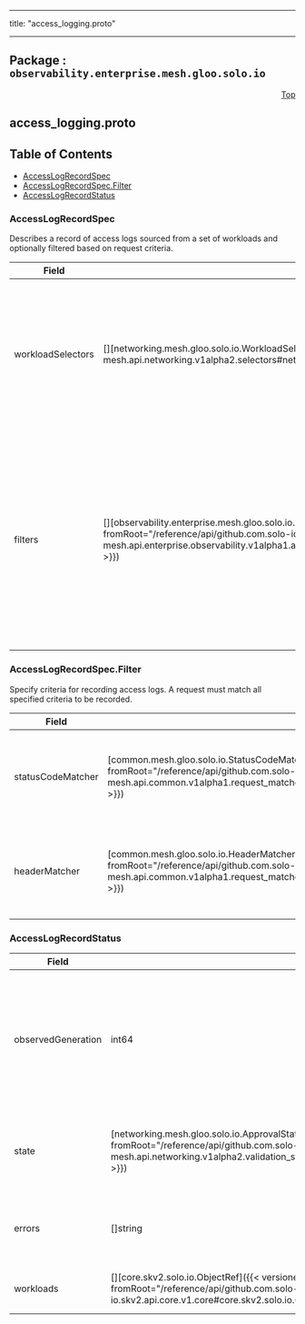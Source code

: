 
---

title: "access_logging.proto"

---

## Package : `observability.enterprise.mesh.gloo.solo.io`



<a name="top"></a>

<a name="API Reference for access_logging.proto"></a>
<p align="right"><a href="#top">Top</a></p>

## access_logging.proto


## Table of Contents
  - [AccessLogRecordSpec](#observability.enterprise.mesh.gloo.solo.io.AccessLogRecordSpec)
  - [AccessLogRecordSpec.Filter](#observability.enterprise.mesh.gloo.solo.io.AccessLogRecordSpec.Filter)
  - [AccessLogRecordStatus](#observability.enterprise.mesh.gloo.solo.io.AccessLogRecordStatus)







<a name="observability.enterprise.mesh.gloo.solo.io.AccessLogRecordSpec"></a>

### AccessLogRecordSpec
Describes a record of access logs sourced from a set of workloads and optionally filtered based on request criteria.


| Field | Type | Label | Description |
| ----- | ---- | ----- | ----------- |
| workloadSelectors | [][networking.mesh.gloo.solo.io.WorkloadSelector]({{< versioned_link_path fromRoot="/reference/api/github.com.solo-io.gloo-mesh.api.networking.v1alpha2.selectors#networking.mesh.gloo.solo.io.WorkloadSelector" >}}) | repeated | Select the workloads to be configured to emit access logs. Leave empty to apply to all workloads managed by Gloo Mesh. |
  | filters | [][observability.enterprise.mesh.gloo.solo.io.AccessLogRecordSpec.Filter]({{< versioned_link_path fromRoot="/reference/api/github.com.solo-io.gloo-mesh.api.enterprise.observability.v1alpha1.access_logging#observability.enterprise.mesh.gloo.solo.io.AccessLogRecordSpec.Filter" >}}) | repeated | Configure criteria for determining which access logs will be recorded. The list is disjunctive, a request will be recorded if it matches any filter. Leave empty to emit all access logs. |
  





<a name="observability.enterprise.mesh.gloo.solo.io.AccessLogRecordSpec.Filter"></a>

### AccessLogRecordSpec.Filter
Specify criteria for recording access logs. A request must match all specified criteria to be recorded.


| Field | Type | Label | Description |
| ----- | ---- | ----- | ----------- |
| statusCodeMatcher | [common.mesh.gloo.solo.io.StatusCodeMatcher]({{< versioned_link_path fromRoot="/reference/api/github.com.solo-io.gloo-mesh.api.common.v1alpha1.request_matchers#common.mesh.gloo.solo.io.StatusCodeMatcher" >}}) |  | Matches against a response status code. Omit to match any status code. |
  | headerMatcher | [common.mesh.gloo.solo.io.HeaderMatcher]({{< versioned_link_path fromRoot="/reference/api/github.com.solo-io.gloo-mesh.api.common.v1alpha1.request_matchers#common.mesh.gloo.solo.io.HeaderMatcher" >}}) |  | Matches against a request or response header. Omit to match any headers. |
  





<a name="observability.enterprise.mesh.gloo.solo.io.AccessLogRecordStatus"></a>

### AccessLogRecordStatus



| Field | Type | Label | Description |
| ----- | ---- | ----- | ----------- |
| observedGeneration | int64 |  | The most recent generation observed in the the AccessLogRecord metadata. If the observedGeneration does not match generation, the controller has not processed the most recent version of this resource. |
  | state | [networking.mesh.gloo.solo.io.ApprovalState]({{< versioned_link_path fromRoot="/reference/api/github.com.solo-io.gloo-mesh.api.networking.v1alpha2.validation_state#networking.mesh.gloo.solo.io.ApprovalState" >}}) |  | The state of the overall resource, will only show accepted if it has been successfully applied to all target workloads. |
  | errors | []string | repeated | Any errors encountered during processing. Also reported to any Workloads that this object applies to. |
  | workloads | [][core.skv2.solo.io.ObjectRef]({{< versioned_link_path fromRoot="/reference/api/github.com.solo-io.skv2.api.core.v1.core#core.skv2.solo.io.ObjectRef" >}}) | repeated | references to workloads that this AccessLogRecord applies to |
  




 <!-- end messages -->

 <!-- end enums -->

 <!-- end HasExtensions -->

 <!-- end services -->

